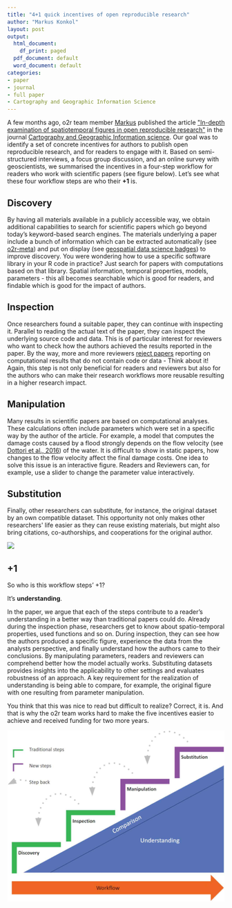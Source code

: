```yaml
---
title: "4+1 quick incentives of open reproducible research"
author: "Markus Konkol"
layout: post
output:
  html_document:
    df_print: paged
  pdf_document: default
  word_document: default
categories:
- paper
- journal
- full paper
- Cartography and Geographic Information Science
---
```


A few months ago, o2r team member [Markus](https://orcid.org/0000-0001-6651-0976) published the article ["In-depth examination of spatiotemporal figures in open reproducible research"](https://doi.org/10.1080/15230406.2018.1512421) in the journal [Cartography and Geographic Information science](https://www.tandfonline.com/toc/tcag20/current). Our goal was to identify a set of concrete incentives for authors to publish open reproducible research, and for readers to engage with it. Based on semi-structured interviews, a focus group discussion, and an online survey with geoscientists, we summarised the incentives in a four-step workflow for readers who work with scientific papers (see figure below). Let’s see what these four workflow steps are who their **+1** is.

## Discovery

By having all materials available in a publicly accessible way, we obtain additional capabilities to search for scientific papers which go beyond today’s keyword-based search engines. The materials underlying a paper include a bunch of information which can be extracted automatically (see [o2r-meta](https://github.com/o2r-project/o2r-meta)) and put on display (see [geospatial data science badges](https://doi.org/10.31223/osf.io/xtsqh)) to improve discovery. You were wondering how to use a specific software library in your R code in practice? Just search for papers with computations based on that library. Spatial information, temporal properties, models, parameters - this all becomes searchable which is good for readers, and findable which is good for the impact of authors.

## Inspection

Once researchers found a suitable paper, they can continue with inspecting it. Parallel to reading the actual text of the paper, they can inspect the underlying source code and data. This is of particular interest for reviewers who want to check how the authors achieved the results reported in the paper. By the way, more and more reviewers [reject papers](https://twitter.com/edzerpebesma/status/1130055583489581057) reporting on computational results that do not contain code or data - Think about it! Again, this step is not only beneficial for readers and reviewers but also for the authors who can make their research workflows more reusable resulting in a higher research impact. 

## Manipulation

Many results in scientific papers are based on computational analyses. These calculations often include parameters which were set in a specific way by the author of the article. For example, a model that computes the damage costs caused by a flood strongly depends on the flow velocity (see [Dottori et al., 2016](https://doi.org/10.5194/nhess-16-2577-2016)) of the water. It is difficult to show in static papers, how changes to the flow velocity affect the final damage costs. One idea to solve this issue is an interactive figure. Readers and Reviewers can, for example, use a slider to change the parameter value interactively.

## Substitution

Finally, other researchers can substitute, for instance, the original dataset by an own compatible dataset. This opportunity not only makes other researchers' life easier as they can reuse existing materials, but might also bring citations, co-authorships, and cooperations for the original author.

![](https://media.giphy.com/media/2YpQm0zBnv0I86uAa6/giphy.gif)

## +1

So who is this workflow steps’ +1?

It’s **understanding**.

In the paper, we argue that each of the steps contribute to a reader’s understanding in a better way than traditional papers could do. Already during the inspection phase, researchers get to know about spatio-temporal properties, used functions and so on. During inspection, they can see how the authors produced a specific figure, experience the data from the analysts perspective, and finally understand how the authors came to their conclusions. By manipulating parameters, readers and reviewers can comprehend better how the model actually works. Substituting datasets provides insights into the applicability to other settings and evaluates robustness of an approach. A key requirement for the realization of understanding is being able to compare, for example, the original figure with one resulting from parameter manipulation. 

You think that this was nice to read but difficult to realize? Correct, it is. And that is why the o2r team works hard to make the five incentives easier to achieve and received funding for two more years.

[![workflow](/public/images/workflow.jpeg)](/public/images/workflow.jpeg)
